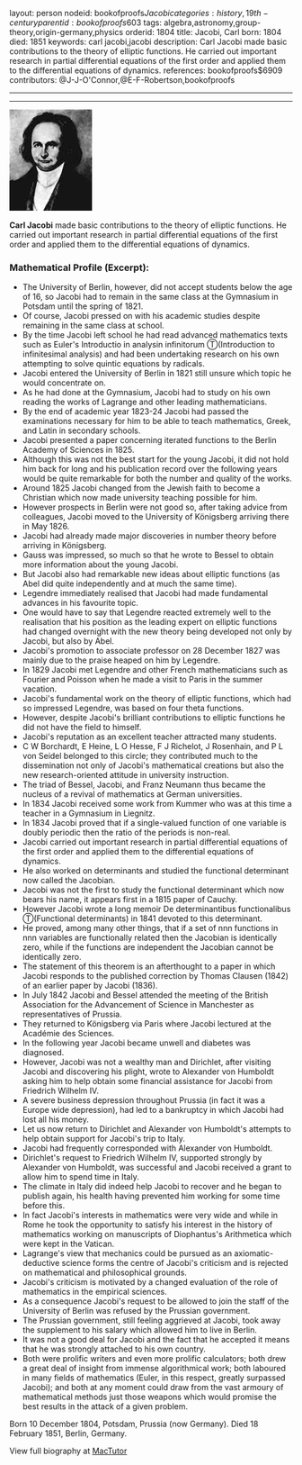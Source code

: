 layout: person
nodeid: bookofproofs$Jacobi
categories: history,19th-century
parentid: bookofproofs$603
tags: algebra,astronomy,group-theory,origin-germany,physics
orderid: 1804
title: Jacobi, Carl
born: 1804
died: 1851
keywords: carl jacobi,jacobi
description: Carl Jacobi made basic contributions to the theory of elliptic functions. He carried out important research in partial differential equations of the first order and applied them to the differential equations of dynamics.
references: bookofproofs$6909
contributors: @J-J-O'Connor,@E-F-Robertson,bookofproofs

---



---

![Jacobi.jpg](https://github.com/bookofproofs/bookofproofs.github.io/blob/main/_sources/_assets/images/portraits/Jacobi.jpg?raw=true)

**Carl Jacobi** made basic contributions to the theory of elliptic functions. He carried out important research in partial differential equations of the first order and applied them to the differential equations of dynamics.

### Mathematical Profile (Excerpt):
* The University of Berlin, however, did not accept students below the age of 16, so Jacobi had to remain in the same class at the Gymnasium in Potsdam until the spring of 1821.
* Of course, Jacobi pressed on with his academic studies despite remaining in the same class at school.
* By the time Jacobi left school he had read advanced mathematics texts such as Euler's Introductio in analysin infinitorum Ⓣ(Introduction to infinitesimal analysis) and had been undertaking research on his own attempting to solve quintic equations by radicals.
* Jacobi entered the University of Berlin in 1821 still unsure which topic he would concentrate on.
* As he had done at the Gymnasium, Jacobi had to study on his own reading the works of Lagrange and other leading mathematicians.
* By the end of academic year 1823-24 Jacobi had passed the examinations necessary for him to be able to teach mathematics, Greek, and Latin in secondary schools.
* Jacobi presented a paper concerning iterated functions to the Berlin Academy of Sciences in 1825.
* Although this was not the best start for the young Jacobi, it did not hold him back for long and his publication record over the following years would be quite remarkable for both the number and quality of the works.
* Around 1825 Jacobi changed from the Jewish faith to become a Christian which now made university teaching possible for him.
* However prospects in Berlin were not good so, after taking advice from colleagues, Jacobi moved to the University of Königsberg arriving there in May 1826.
* Jacobi had already made major discoveries in number theory before arriving in Königsberg.
* Gauss was impressed, so much so that he wrote to Bessel to obtain more information about the young Jacobi.
* But Jacobi also had remarkable new ideas about elliptic functions (as Abel did quite independently and at much the same time).
* Legendre immediately realised that Jacobi had made fundamental advances in his favourite topic.
* One would have to say that Legendre reacted extremely well to the realisation that his position as the leading expert on elliptic functions had changed overnight with the new theory being developed not only by Jacobi, but also by Abel.
* Jacobi's promotion to associate professor on 28 December 1827 was mainly due to the praise heaped on him by Legendre.
* In 1829 Jacobi met Legendre and other French mathematicians such as Fourier and Poisson when he made a visit to Paris in the summer vacation.
* Jacobi's fundamental work on the theory of elliptic functions, which had so impressed Legendre, was based on four theta functions.
* However, despite Jacobi's brilliant contributions to elliptic functions he did not have the field to himself.
* Jacobi's reputation as an excellent teacher attracted many students.
* C W Borchardt, E Heine, L O Hesse, F J Richelot, J Rosenhain, and P L von Seidel belonged to this circle; they contributed much to the dissemination not only of Jacobi's mathematical creations but also the new research-oriented attitude in university instruction.
* The triad of Bessel, Jacobi, and Franz Neumann thus became the nucleus of a revival of mathematics at German universities.
* In 1834 Jacobi received some work from Kummer who was at this time a teacher in a Gymnasium in Liegnitz.
* In 1834 Jacobi proved that if a single-valued function of one variable is doubly periodic then the ratio of the periods is non-real.
* Jacobi carried out important research in partial differential equations of the first order and applied them to the differential equations of dynamics.
* He also worked on determinants and studied the functional determinant now called the Jacobian.
* Jacobi was not the first to study the functional determinant which now bears his name, it appears first in a 1815 paper of Cauchy.
* However Jacobi wrote a long memoir De determinantibus functionalibus Ⓣ(Functional determinants) in 1841 devoted to this determinant.
* He proved, among many other things, that if a set of nnn functions in nnn variables are functionally related then the Jacobian is identically zero, while if the functions are independent the Jacobian cannot be identically zero.
* The statement of this theorem is an afterthought to a paper in which Jacobi responds to the published correction by Thomas Clausen (1842) of an earlier paper by Jacobi (1836).
* In July 1842 Jacobi and Bessel attended the meeting of the British Association for the Advancement of Science in Manchester as representatives of Prussia.
* They returned to Königsberg via Paris where Jacobi lectured at the Académie des Sciences.
* In the following year Jacobi became unwell and diabetes was diagnosed.
* However, Jacobi was not a wealthy man and Dirichlet, after visiting Jacobi and discovering his plight, wrote to Alexander von Humboldt asking him to help obtain some financial assistance for Jacobi from Friedrich Wilhelm IV.
* A severe business depression throughout Prussia (in fact it was a Europe wide depression), had led to a bankruptcy in which Jacobi had lost all his money.
* Let us now return to Dirichlet and Alexander von Humboldt's attempts to help obtain support for Jacobi's trip to Italy.
* Jacobi had frequently corresponded with Alexander von Humboldt.
* Dirichlet's request to Friedrich Wilhelm IV, supported strongly by Alexander von Humboldt, was successful and Jacobi received a grant to allow him to spend time in Italy.
* The climate in Italy did indeed help Jacobi to recover and he began to publish again, his health having prevented him working for some time before this.
* In fact Jacobi's interests in mathematics were very wide and while in Rome he took the opportunity to satisfy his interest in the history of mathematics working on manuscripts of Diophantus's Arithmetica which were kept in the Vatican.
* Lagrange's view that mechanics could be pursued as an axiomatic-deductive science forms the centre of Jacobi's criticism and is rejected on mathematical and philosophical grounds.
* Jacobi's criticism is motivated by a changed evaluation of the role of mathematics in the empirical sciences.
* As a consequence Jacobi's request to be allowed to join the staff of the University of Berlin was refused by the Prussian government.
* The Prussian government, still feeling aggrieved at Jacobi, took away the supplement to his salary which allowed him to live in Berlin.
* It was not a good deal for Jacobi and the fact that he accepted it means that he was strongly attached to his own country.
* Both were prolific writers and even more prolific calculators; both drew a great deal of insight from immense algorithmical work; both laboured in many fields of mathematics (Euler, in this respect, greatly surpassed Jacobi); and both at any moment could draw from the vast armoury of mathematical methods just those weapons which would promise the best results in the attack of a given problem.

Born 10 December 1804, Potsdam, Prussia (now Germany). Died 18 February 1851, Berlin, Germany.

View full biography at [MacTutor](https://mathshistory.st-andrews.ac.uk/Biographies/Jacobi/)
